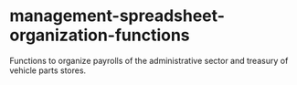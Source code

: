 # management-spreadsheet-organization-functions
Functions to organize payrolls of the administrative sector and treasury of vehicle parts stores.
